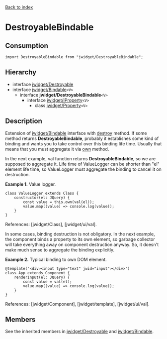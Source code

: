 [Back to index](../README.md)

# DestroyableBindable



## Consumption

	import DestroyableBindable from "jwidget/DestroyableBindable";

## Hierarchy

* interface [jwidget/Destroyable](Destroyable.md)
* interface [jwidget/Bindable](Bindable.md)`<V>`
	* interface **jwidget/DestroyableBindable**`<V>`
		* interface [jwidget/IProperty](IProperty.md)`<V>`
			* class [jwidget/Property](Property.md)`<V>`

## Description

Extension of [jwidget/Bindable](Bindable.md) interface with [destroy](Destroyable.md#destroy) method. If some method returns **DestroyableBindable**, probably it establishes some kind of binding and wants you to take control over this binding life time. Usually that means that you must aggregate it via [own](Class.md#own) method.

In the next example, val function returns **DestroyableBindable**<string>, so we are supposed to aggregate it. Life time of ValueLogger can be shorter than "el" element life time, so ValueLogger must aggregate the binding to cancel it on destruction.

**Example 1.** Value logger.

	class ValueLogger extends Class {
		constructor(el: JQuery) {
			const value = this.own(val(el));
			value.map((value) => console.log(value));
		}
	}

References: [jwidget/Class], [jwidget/ui/val].

In some cases, binding destruction is not obligatory. In the next example, the component binds a property to its own element, so garbage collector will take everything away on component destruction anyway. So, it doesn't make much sense to aggregate the binding explicitly.

**Example 2.** Typical binding to own DOM element.

	@template('<div><input type="text" jwid="input"></div>')
	class App extends Component {
		renderInput(el: JQuery) {
			const value = val(el);
			value.map((value) => console.log(value));
		}
	}

References: [jwidget/Component], [jwidget/template], [jwidget/ui/val].

## Members

See the inherited members in [jwidget/Destroyable](Destroyable.md) and [jwidget/Bindable](Bindable.md).
